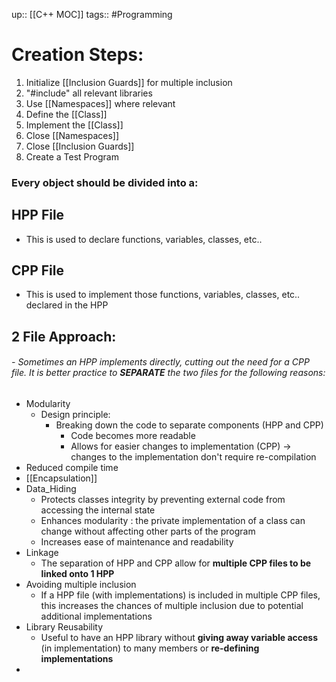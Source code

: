up:: [[C++ MOC]]
tags:: #Programming
# Creation Steps:

1. Initialize [[Inclusion Guards]] for multiple inclusion
2. "#include" all relevant libraries
3. Use [[Namespaces]] where relevant
4. Define the [[Class]]
5. Implement the [[Class]]
6. Close [[Namespaces]]
7. Close [[Inclusion Guards]]
8. Create a Test Program
### Every object should be divided into a:

## HPP File
- This is used to declare functions, variables, classes, etc..

## CPP File
- This is used to implement those functions, variables, classes, etc.. declared in the HPP

## 2 File Approach: 
###### - Sometimes an HPP implements directly, cutting out the need for a CPP file. It is better practice to **SEPARATE** the two files for the following reasons:

- Modularity
	- Design principle:
		- Breaking down the code to separate components (HPP and CPP)
			- Code becomes more readable
			- Allows for easier changes to implementation (CPP) -> changes to the implementation don't require re-compilation
- Reduced compile time
- [[Encapsulation]]
- Data_Hiding
	- Protects classes integrity by preventing external code from accessing the internal state
	- Enhances modularity : the private implementation of a class can change without affecting other parts of the program
	- Increases ease of maintenance and readability 
- Linkage
	- The separation of HPP and CPP allow for **multiple CPP files to be linked onto 1 HPP**
- Avoiding multiple inclusion
	- If a HPP file (with implementations) is included in multiple CPP files, this increases the chances of multiple inclusion due to potential additional implementations
- Library Reusability
	- Useful to have an HPP library without **giving away variable access** (in implementation) to many members or **re-defining implementations**
- 